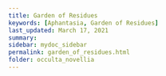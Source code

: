 ```yaml
---
title: Garden of Residues
keywords: [Aphantasia, Garden of Residues]
last_updated: March 17, 2021
summary: 
sidebar: mydoc_sidebar
permalink: garden_of_residues.html
folder: occulta_novellia
---
```

